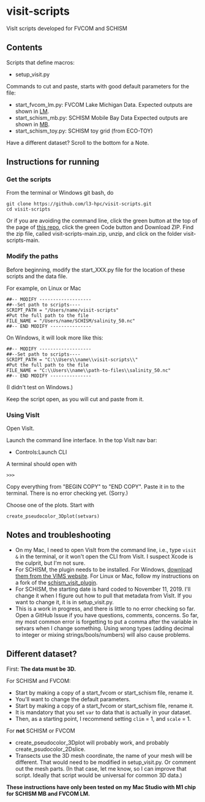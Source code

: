 # visit-scripts
VisIt scripts developed for FVCOM and SCHISM

## Contents

Scripts that define macros:
- setup_visit.py

Commands to cut and paste, starts with good default parameters for the file:
- start_fvcom_lm.py: FVCOM Lake Michigan Data.  Expected outputs are shown in [LM](LM.md). 
- start_schism_mb.py: SCHISM Mobile Bay Data  Expected outputs are shown in [MB](MB.md). 
- start_schism_toy.py: SCHISM toy grid (from ECO-TOY)

Have a different dataset?  Scroll to the bottom for a Note. 

## Instructions for running

### Get the scripts
From the terminal or Windows git bash, do
```
git clone https://github.com/l3-hpc/visit-scripts.git
cd visit-scripts
```

Or if you are avoiding the command line, click the green button at the top of the page of [this repo](https://github.com/l3-hpc/visit-scripts), click the green Code button and Download ZIP.  Find the zip file, called visit-scripts-main.zip, unzip, and click on the folder visit-scripts-main.

### Modify the paths
Before beginning, modify the start_XXX.py file for the location of these scripts and the data file.

For example, on Linux or Mac
```
##-- MODIFY -------------------
##--Set path to scripts----
SCRIPT_PATH = "/Users/name/visit-scripts"
#Put the full path to the file
FILE_NAME = "/Users/name/SCHISM/salinity_50.nc"
##-- END MODIFY ---------------
``` 

On Windows, it will look more like this:
```
##-- MODIFY -------------------
##--Set path to scripts----
SCRIPT_PATH = "C:\\Users\\name\\visit-scripts\\"
#Put the full path to the file
FILE_NAME = "C:\\Users\\name\\path-to-files\\salinity_50.nc"
##-- END MODIFY ---------------
``` 
(I didn't test on Windows.)

Keep the script open, as you will cut and paste from it.

### Using VisIt
Open VisIt.

Launch the command line interface.  In the top VisIt nav bar:
- Controls:Launch CLI

A terminal should open with
```
>>>
```

Copy everything from "BEGIN COPY" to "END COPY".  Paste it in to the terminal.  There is no error checking yet.  (Sorry.)

Choose one of the plots.  Start with
```
create_pseudocolor_3Dplot(setvars)
```

## Notes and troubleshooting
- On my Mac, I need to open VisIt from the command line, i.e., type `visit &` in the terminal, or it won't open the CLI from VisIt.  I suspect Xcode is the culprit, but I'm not sure.
- For SCHISM, the plugin needs to be installed.  For Windows, [download them from the VIMS website](http://ccrm.vims.edu/w/index.php/Visualization_with_VisIT). For Linux or Mac, follow my instructions on a fork of the [schism_visit_plugin](https://github.com/lisalenorelowe/schism_visit_plugin).
- For SCHISM, the starting date is hard coded to November 11, 2019.  I'll change it when I figure out how to pull that metadata from VisIt.  If you want to change it, it is in setup_visit.py.
- This is a work in progress, and there is little to no error checking so far. Open a GitHub Issue if you have questions, comments, concerns.  So far, my most common error is forgetting to put a comma after the variable in setvars when I change something.  Using wrong types (adding decimal to integer or mixing strings/bools/numbers) will also cause problems.

## Different dataset?

First: **The data must be 3D.**  

For SCHISM and FVCOM:
- Start by making a copy of a start_fvcom or start_schism file, rename it.
- You'll want to change the default parameters.  
-   Start by making a copy of a start_fvcom or start_schism file, rename it. 
-   It is mandatory that you set `var` to data that is actually in your dataset.  
-   Then, as a starting point, I recommend setting `clim` = 1, and `scale` = 1.

For **not** SCHISM or FVCOM
- create_pseudocolor_3Dplot will probably work, and probably create_psudocolor_2Dslice.
- Transects use the 3D mesh coordinate, the name of your mesh will be different. That would need to be modified in setup_visit.py.  Or comment out the mesh parts.  (In that case, let me know, so I can improve that script.  Ideally that script would be universal for common 3D data.)


**These instructions have only been tested on my Mac Studio with M1 chip for SCHISM MB and FVCOM LM.**
